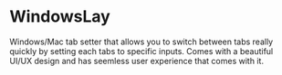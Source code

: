 # WindowsLay

Windows/Mac tab setter that allows you to switch between tabs really quickly by setting each tabs to specific inputs.
Comes with a beautiful UI/UX design and has seemless user experience that comes with it.
